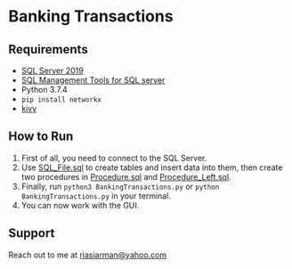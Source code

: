 # Banking Transactions
## Requirements
* [SQL Server 2019](https://www.microsoft.com/en-us/sql-server/sql-server-downloads)
* [SQL Management Tools for SQL server](https://www.guru99.com/top-20-sql-management-tools.html)
* Python 3.7.4
* ``pip install networkx``
* [kivy](https://kivy.org/#download)
## How to Run
1. First of all, you need to connect to the SQL Server.
2. Use [SQL_File.sql](https://github.com/arman324/Banking-transactions/blob/master/SQL_File.sql) to create tables and insert data into them, then create two procedures in [Procedure.sql](https://github.com/arman324/Banking-transactions/blob/master/Procedure.sql) and [Procedure_Left.sql](https://github.com/arman324/Banking-transactions/blob/master/Procedure_Left.sql).
3. Finally, run ``python3 BankingTransactions.py`` or ``python BankingTransactions.py`` in your terminal.
4. You can now work with the GUI.
## Support
Reach out to me at riasiarman@yahoo.com
